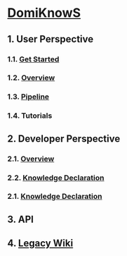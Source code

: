 # [DomiKnowS](..)

## 1. User Perspective

### 1.1. [Get Started](GET_STARTED.md)

### 1.2. [Overview](OVERVIEW_USER.md)

### 1.3. [Pipeline](PIPELINE.md)

### 1.4. Tutorials

## 2. Developer Perspective

### 2.1. [Overview](OVERVIEW_DEVEL.md)

### 2.2. [Knowledge Declaration](KNOWLEDGE.md)

### 2.1. [Knowledge Declaration](KNOWLEDGE.md)

## 3. API

## 4. [Legacy Wiki](old_wiki)

